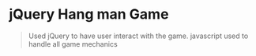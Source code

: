 # jQuery Hang man Game

>Used jQuery to have user interact with the game.
>javascript used to handle all game mechanics